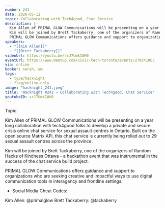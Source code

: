```yaml
---
number: 241
date: 2020-05-12
topic: Collaborating with Tech4good, Chat Service
description: |-
  Kim Allen of PRIMAL GLOW Communications will be presenting on a year long collaboration with tech4good folks to develop a private and secure crisis online chat service for sexual assault centres in Ontario. Built on the open source Matrix API, this chat service is currently being rolled out to 29 sexual assault centres across the province.
  Kim will be joined by Brett Tackaberry, one of the organizers of Random Hacks of Kindness Ottawa - a hackathon event that was instrumental in the success of the chat service build project.
  PRIMAL GLOW Communications offers guidance and support to organizations who are seeking creative and impactful ways to use digital communication tools in interagency and frontline settings.
speakers:
  - "[[Kim Allen]]"
  - "[[Brett Tackaberry]]"
videoUrl: https://youtu.be/srJ7UmkIAH0
eventUrl: https://www.meetup.com/civic-tech-toronto/events/270341065
via: online
booker: sarah, em
tags:
  - type/hacknight
  - flag/online-only
image: "hacknight_241.jpeg"
title: 'Hacknight #241 – Collaborating with Tech4good, Chat Service'
youtubeID: srJ7UmkIAH0
---
```


Topic:

Kim Allen of PRIMAL GLOW Communications will be presenting on a year long collaboration with tech4good folks to develop a private and secure crisis online chat service for sexual assault centres in Ontario. Built on the open source Matrix API, this chat service is currently being rolled out to 29 sexual assault centres across the province.

Kim will be joined by Brett Tackaberry, one of the organizers of Random Hacks of Kindness Ottawa - a hackathon event that was instrumental in the success of the chat service build project.

PRIMAL GLOW Communications offers guidance and support to organizations who are seeking creative and impactful ways to use digital communication tools in interagency and frontline settings.

+ Social Media Cheat Codes:

Kim Allen: @primalglow
Brett Tackaberry: @tackaberry

